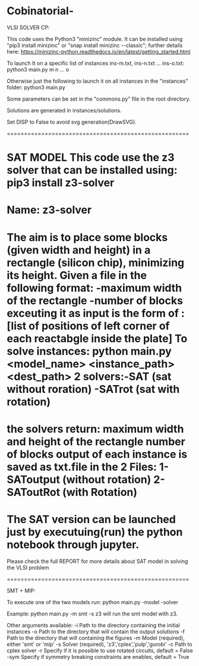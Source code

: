 # Cobinatorial-
VLSI SOLVER
CP:

This code uses the Python3 "minizinc" module. It can be installed using "pip3 install minizinc" or "snap install minizinc --classic"; further details here: https://minizinc-python.readthedocs.io/en/latest/getting_started.html

To launch It on a specific list of instances ins-m.txt, ins-n.txt ... ins-o.txt:
python3 main.py m n ... o

Otherwise just the following to launch it on all instances in the "instances" folder:
python3 main.py

Some parameters can be set in the "commons.py" file in the root directory.

Solutions are generated in instances/solutions.

Set DISP to False to avoid svg generation(DrawSVG).

=====================================================

SAT MODEL
This code use the z3 solver  that can be installed using:
pip3 install z3-solver
=====================================================
Name: z3-solver
=====================================================
The aim is to place some blocks (given width and height) in a rectangle (silicon chip), minimizing its height.
Given a file in the following format:
-maximum width of the rectangle
-number of blocks
exceuting it as input is the form of :
[list of positions of  left corner of each reactabgle inside the plate]
To solve instances:
python main.py <model_name> <instance_path> <dest_path>
2 solvers:-SAT (sat without roration)
          -SATrot (sat with rotation)
=====================================================
the solvers return:
maximum width and height of the rectangle
number of blocks
output of each instance is saved as txt.file in the 2 Files:
  1-SAToutput (without rotation)
  2-SAToutRot (with Rotation)
=====================================================
The SAT version can be launched just by executuing(run) the python notebook through jupyter.
=====================================================
Please check the full REPORT for more details about SAT model in solving the VLSI problem

=====================================================

SMT + MIP:

To execute one of the two models run:
python main.py -model -solver

Example:
python main.py -m smt -s z3
will run the smt model with z3.

Other arguments available:
-i Path to the directory containing the initial instances
-o Path to the directory that will contain the output solutions
-f Path to the directory that will containing the figures
-m Model (required), either 'smt' or 'mip'
-s Solver (required), 'z3','cplex','pulp','gurobi'
-c Path to cplex solver
-r Specify if it is possible to use rotated circuits, default = False
-sym Specify if symmetry breaking constraints are enables, default = True
